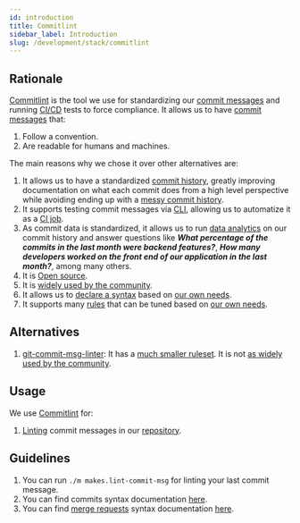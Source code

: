 ```yaml
---
id: introduction
title: Commitlint
sidebar_label: Introduction
slug: /development/stack/commitlint
---
```


## Rationale

[Commitlint](https://github.com/conventional-changelog/commitlint)
is the tool we use for standardizing our
[commit messages](https://git-scm.com/docs/git-commit)
and running
[CI/CD](https://docs.gitlab.com/ee/ci/introduction/)
tests
to force compliance.
It allows us to have
[commit messages](https://git-scm.com/docs/git-commit)
that:

1. Follow a convention.
1. Are readable for humans and machines.

The main reasons why we chose
it over other alternatives are:

1. It allows us to
    have a standardized
    [commit history](https://gitlab.com/fluidattacks/universe/-/commits/trunk),
    greatly improving documentation
    on what each commit does
    from a high level perspective
    while avoiding ending up
    with a
    [messy commit history](https://chris.beams.io/posts/git-commit/).
1. It supports testing
    commit messages via
    [CLI](https://en.wikipedia.org/wiki/Command-line_interface),
    allowing us to
    automatize it as a
    [CI job](https://gitlab.com/fluidattacks/universe/-/blob/f4f630df896ae88f1a88257fcc72e6d8ea9344fc/.gitlab-ci.yml#L100).
1. As commit data is standardized,
    it allows us to run
    [data analytics](https://fluidattacks.com/blog/git-steroids/)
    on our commit history
    and answer questions like
    ***What percentage of the commits
    in the last month were backend features?***,
    ***How many developers worked on
    the front end of our application in the last month?***,
    among many others.
1. It is [Open source](https://opensource.com/resources/what-open-source).
1. It is
    [widely used by the community](https://www.npmjs.com/package/@commitlint/cli).
1. It allows us to
    [declare a syntax](https://commitlint.js.org/#/reference-configuration?id=parser-presets)
    based on
    [our own needs](/development/stack/commitlint/syntax/commit#syntax).
1. It supports many
    [rules](https://commitlint.js.org/#/reference-rules)
    that can be tuned
    based on
    [our own needs](/development/stack/commitlint/syntax/commit#rules).

## Alternatives

1. [git-commit-msg-linter](https://github.com/legend80s/commit-msg-linter#readme):
    It has a
    [much smaller ruleset](https://github.com/legend80s/commit-msg-linter#commitlinterrcjson).
    It is not
    [as widely used by the community](https://www.npmjs.com/package/git-commit-msg-linter).

## Usage

We use [Commitlint](https://github.com/conventional-changelog/commitlint) for:

1. [Linting](https://gitlab.com/fluidattacks/universe/-/blob/f9dccced62b019b654c0cc5675392f3ad254baea/makes/applications/makes/lint-commit-msg/entrypoint.sh)
    commit messages in our
    [repository](https://gitlab.com/fluidattacks/universe/-/blob/f9dccced62b019b654c0cc5675392f3ad254baea/.commitlintrc.js).

## Guidelines

1. You can run `./m makes.lint-commit-msg`
    for linting your last commit message.
1. You can find commits
    syntax documentation
    [here](/development/stack/commitlint/syntax/commit).
1. You can find
    [merge requests](https://gitlab.com/fluidattacks/universe/-/merge_requests)
    syntax documentation
    [here](/development/stack/commitlint/syntax/merge-request).
